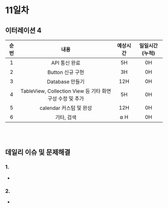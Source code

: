 # 11일차
## 이터레이션 4
|순번|내용|예상시간|일일시간 (누적)
|:---:|:-----:|:-------:|:-------:
|1|API 통신 완료| 5H | 0H 
|2|Button 신규 구현| 3H | 0H
|3|Database 만들기| 12H | 0H
|4|TableView, Collection View 등 기타 화면 구성 수정 및 추가| 5H | 0H
|5|calendar 커스텀 및 완성| 12H | 0H
|6|기타, 검색| ⍺ H | 0H


</br></br>
## 데일리 이슈 및 문제해결
### 1.   
  - 
### 2. 
  - 
